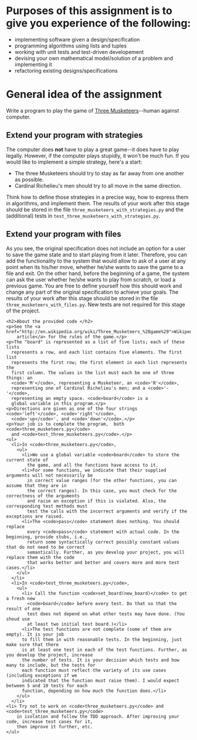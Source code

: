 <html>
    <h1>Purposes of this assignment is to give you experience of the following:</h1>
    <ul>
      <li> implementing software given a design/specification</li>
      <li> programming algorithms using lists and tuples </li>
      <li> working with unit tests and test-driven developement </li>
      <li> devising your own mathematical model/solution of a problem and implementing it </li>
      <li> refactoring existing designs/specifications </li>
    </ul>
    <h1>General idea of the assignment</h1>
    <p>Write a program to play the game of <a href="http://en.wikipedia.org/wiki/Three_Musketeers_%28game%29">Three
        Musketeers</a>--human against computer.</p>   
    <h2>Extend your program with strategies</h2>
    <p>The computer does <strong>not</strong> have to play a great game--it does have to
      play legally. However, if the computer plays stupidly, it won't be much
      fun. If you would like to implement a simple strategy, here's a start:</p>
    <ul>
      <li>The three Musketeers should try to stay as far away from one another
        as possible. </li>
      <li>Cardinal Richelieu's men should try to all move in the same direction.</li>
    </ul>
    Think how to define those strategies in a precise way, how to express them in algorithms, and implement them. 
    The results of your work
    after this stage should be stored in the file <code>three_musketeers_with_strategies.py</code>
    and the (additional) tests in <code>test_three_musketeers_with_strategies.py</code>.
    </p>  
    <h2>Extend your program with files</h2>
    <p> As you see, the original specification does not include an option for a user to save
    the game state and to start playing from it later. Therefore, you can add the functionality to the
    system that would allow to ask of a user at any point when its his/her move, whether he/she wants
    to save the game to a file and exit. On the other hand, before the beginning of a game, the system 
    can ask the user whether he/she wants to play from scratch, or load a previous game. You are free
    to define yourself how this should work and change any part of the original specification to 
    achieve your goals. The results of your work
    after this stage should be stored in the file <code>three_musketeers_with_files.py</code>. New tests are 
    not required for this stage of the project.
    </p>
    
    <h2>About the provided code </h2>
    <p>See the <a href="http://en.wikipedia.org/wiki/Three_Musketeers_%28game%29">Wikipedia
        article</a> for the rules of the game.</p>
    <p>The "board" is represented as a list of five lists; each of these lists
      represents a row, and each list contains five elements. The first list
      represents the first row; the first element in each list represents the
      first column. The values in the list must each be one of three things: an
      <code>'M'</code>, representing a Musketeer, an <code>'R'</code>,
      representing one of Cardinal Richelieu's men; and a <code>'-'</code>,
      representing an empty space. <code>board</code> is a
      global variable in this program.</p>
    <p>Directions are given as one of the four strings <code>'left'</code>, <code>'right'</code>,
      <code>'up</code>', and <code>'down'</code>.</p>
    <p>Your job is to complete the program,  both <code>three_musketeers.py</code>
      and <code>test_three_musketeers.py</code>.</p>
    <ul>
      <li>In <code>three_musketeers.py</code>,
        <ul>
          <li>We use a global variable <code>board</code> to store the current state of 
            the game, and all the functions have access to it.
          <li>For some functions, we indicate that their supplied arguments will not necessarily be 
            in correct value ranges (for the other functions, you can assume that they are in 
            the correct ranges). In this case, you must check for the correctness of the arguments
            and raise an exception if this is violated. Also, the corresponding test methods must
            test the calls with the incorrect arguments and verify if the exceptions are raised.
          <li>The <code>pass</code> statement does nothing. You should replace
            every <code>pass</code> statement with actual code. In the beginning, provide stubs, i.e., 
            return some syntactically correct possibly constant values that do not need to be correct
            semantically. Further, as you develop your project, you will replace them with the code
            that works better and better and covers more and more test cases.</li>
        </ul>
      </li>
      <li>In <code>test_three_musketeers.py</code>,
        <ul>
          <li> Call the function <code>set_board(new_board)</code> to get a fresh new
            <code>board</code> before every test. Do that so that the result of one
            test does not depend on what other tests may have done. (You shoud use
            at least two initial test board.)</li>
          <li>The test functions are not complete (some of them are empty). It is your job
          to fill them in with reasonable tests. In the beginning, just make sure that there
          is at least one test in each of the test functions. Further, as you develop the project, increase
          the number of tests. It is your decision which tests and how many to include, but the tests for 
          each function must reflect the variety of its use cases (including exceptions if we
          indicated that the function must raise them). I would expect between 5 and 10 tests for each
          function, depending on how much the function does.</li>
        </ul>
      </li>
    <li> Try not to work on <code>three_musketeers.py</code> and <code>test_three_musketeers.py</code> 
        in isolation and follow the TDD approach. After improving your code, increase test cases for it, 
        then improve it further, etc. 
    </ul>
    
    
 </html>
